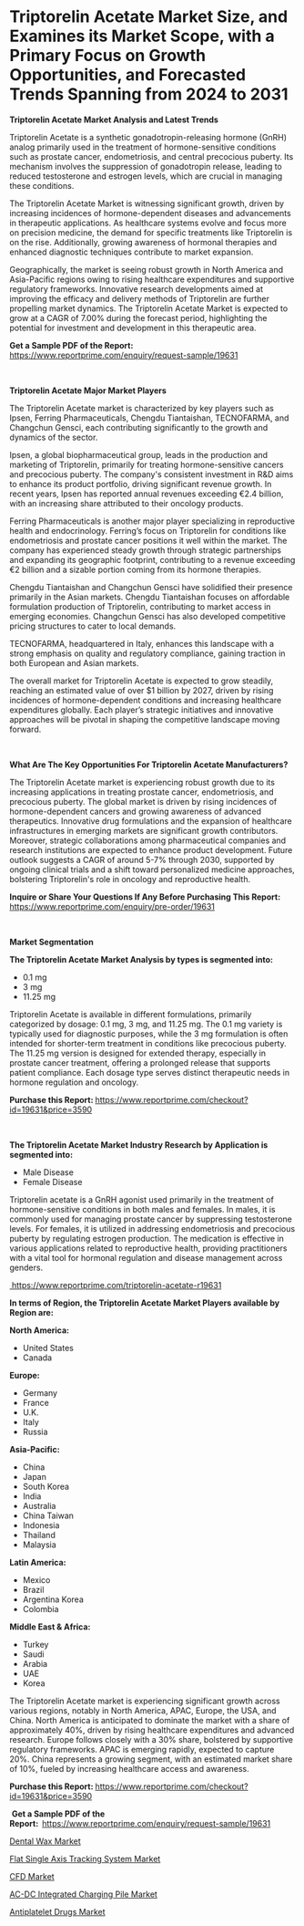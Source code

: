 <p><h1>Triptorelin Acetate Market Size, and Examines its Market Scope, with a Primary Focus on Growth Opportunities, and Forecasted Trends Spanning from 2024 to 2031</h1></p><p><strong>Triptorelin Acetate Market Analysis and Latest Trends</strong></p>
<p><p>Triptorelin Acetate is a synthetic gonadotropin-releasing hormone (GnRH) analog primarily used in the treatment of hormone-sensitive conditions such as prostate cancer, endometriosis, and central precocious puberty. Its mechanism involves the suppression of gonadotropin release, leading to reduced testosterone and estrogen levels, which are crucial in managing these conditions.</p><p>The Triptorelin Acetate Market is witnessing significant growth, driven by increasing incidences of hormone-dependent diseases and advancements in therapeutic applications. As healthcare systems evolve and focus more on precision medicine, the demand for specific treatments like Triptorelin is on the rise. Additionally, growing awareness of hormonal therapies and enhanced diagnostic techniques contribute to market expansion.</p><p>Geographically, the market is seeing robust growth in North America and Asia-Pacific regions owing to rising healthcare expenditures and supportive regulatory frameworks. Innovative research developments aimed at improving the efficacy and delivery methods of Triptorelin are further propelling market dynamics. The Triptorelin Acetate Market is expected to grow at a CAGR of 7.00% during the forecast period, highlighting the potential for investment and development in this therapeutic area.</p></p>
<p><strong>Get a Sample PDF of the Report:&nbsp;</strong> <a href="https://www.reportprime.com/enquiry/request-sample/19631?utm_campaign=60&utm_medium=2&utm_source=Github&utm_content=ia&utm_term=02122024&utm_id=triptorelin-acetate">https://www.reportprime.com/enquiry/request-sample/19631</a></p>
<p>&nbsp;</p>
<p><strong>Triptorelin Acetate Major Market Players</strong></p>
<p><p>The Triptorelin Acetate market is characterized by key players such as Ipsen, Ferring Pharmaceuticals, Chengdu Tiantaishan, TECNOFARMA, and Changchun Gensci, each contributing significantly to the growth and dynamics of the sector.</p><p>Ipsen, a global biopharmaceutical group, leads in the production and marketing of Triptorelin, primarily for treating hormone-sensitive cancers and precocious puberty. The company's consistent investment in R&D aims to enhance its product portfolio, driving significant revenue growth. In recent years, Ipsen has reported annual revenues exceeding €2.4 billion, with an increasing share attributed to their oncology products.</p><p>Ferring Pharmaceuticals is another major player specializing in reproductive health and endocrinology. Ferring’s focus on Triptorelin for conditions like endometriosis and prostate cancer positions it well within the market. The company has experienced steady growth through strategic partnerships and expanding its geographic footprint, contributing to a revenue exceeding €2 billion and a sizable portion coming from its hormone therapies.</p><p>Chengdu Tiantaishan and Changchun Gensci have solidified their presence primarily in the Asian markets. Chengdu Tiantaishan focuses on affordable formulation production of Triptorelin, contributing to market access in emerging economies. Changchun Gensci has also developed competitive pricing structures to cater to local demands.</p><p>TECNOFARMA, headquartered in Italy, enhances this landscape with a strong emphasis on quality and regulatory compliance, gaining traction in both European and Asian markets.</p><p>The overall market for Triptorelin Acetate is expected to grow steadily, reaching an estimated value of over $1 billion by 2027, driven by rising incidences of hormone-dependent conditions and increasing healthcare expenditures globally. Each player’s strategic initiatives and innovative approaches will be pivotal in shaping the competitive landscape moving forward.</p></p>
<p>&nbsp;</p>
<p><strong>What Are The Key Opportunities For Triptorelin Acetate Manufacturers?</strong></p>
<p><p>The Triptorelin Acetate market is experiencing robust growth due to its increasing applications in treating prostate cancer, endometriosis, and precocious puberty. The global market is driven by rising incidences of hormone-dependent cancers and growing awareness of advanced therapeutics. Innovative drug formulations and the expansion of healthcare infrastructures in emerging markets are significant growth contributors. Moreover, strategic collaborations among pharmaceutical companies and research institutions are expected to enhance product development. Future outlook suggests a CAGR of around 5-7% through 2030, supported by ongoing clinical trials and a shift toward personalized medicine approaches, bolstering Triptorelin's role in oncology and reproductive health.</p></p>
<p><strong>Inquire or Share Your Questions If Any Before Purchasing This Report:</strong> <a href="https://www.reportprime.com/enquiry/pre-order/19631?utm_campaign=60&utm_medium=2&utm_source=Github&utm_content=ia&utm_term=02122024&utm_id=triptorelin-acetate">https://www.reportprime.com/enquiry/pre-order/19631</a></p>
<p>&nbsp;</p>
<p><strong>Market Segmentation</strong></p>
<p><strong>The Triptorelin Acetate Market Analysis by types is segmented into:</strong></p>
<p><ul><li>0.1 mg</li><li>3 mg</li><li>11.25 mg</li></ul></p>
<p><p>Triptorelin Acetate is available in different formulations, primarily categorized by dosage: 0.1 mg, 3 mg, and 11.25 mg. The 0.1 mg variety is typically used for diagnostic purposes, while the 3 mg formulation is often intended for shorter-term treatment in conditions like precocious puberty. The 11.25 mg version is designed for extended therapy, especially in prostate cancer treatment, offering a prolonged release that supports patient compliance. Each dosage type serves distinct therapeutic needs in hormone regulation and oncology.</p></p>
<p><strong>Purchase this Report:&nbsp;</strong><a href="https://www.reportprime.com/checkout?id=19631&price=3590&utm_campaign=60&utm_medium=2&utm_source=Github&utm_content=ia&utm_term=02122024&utm_id=triptorelin-acetate">https://www.reportprime.com/checkout?id=19631&price=3590</a></p>
<p>&nbsp;</p>
<p><strong>The Triptorelin Acetate Market Industry Research by Application is segmented into:</strong></p>
<p><ul><li>Male Disease</li><li>Female Disease</li></ul></p>
<p><p>Triptorelin acetate is a GnRH agonist used primarily in the treatment of hormone-sensitive conditions in both males and females. In males, it is commonly used for managing prostate cancer by suppressing testosterone levels. For females, it is utilized in addressing endometriosis and precocious puberty by regulating estrogen production. The medication is effective in various applications related to reproductive health, providing practitioners with a vital tool for hormonal regulation and disease management across genders.</p></p>
<p><a href="https://www.reportprime.com/triptorelin-acetate-r19631?utm_campaign=60&utm_medium=2&utm_source=Github&utm_content=ia&utm_term=02122024&utm_id=triptorelin-acetate">&nbsp;https://www.reportprime.com/triptorelin-acetate-r19631</a></p>
<p><strong>In terms of Region, the Triptorelin Acetate Market Players available by Region are:</strong></p>
<p>
    <p> <strong> North America: </strong>
        <ul>
            <li>United States</li>
            <li>Canada</li>
        </ul>
        </p> 
    <p> <strong> Europe: </strong>
        <ul>
            <li>Germany</li>
            <li>France</li>
            <li>U.K.</li>
            <li>Italy</li>
            <li>Russia</li>
        </ul>
        </p> 
    <p> <strong> Asia-Pacific: </strong>
        <ul>
            <li>China</li>
            <li>Japan</li>
            <li>South Korea</li>
            <li>India</li>
            <li>Australia</li>
            <li>China Taiwan</li>
            <li>Indonesia</li>
            <li>Thailand</li>
            <li>Malaysia</li>
        </ul>
        </p> 
    <p> <strong> Latin America: </strong>
        <ul>
            <li>Mexico</li>
            <li>Brazil</li>
            <li>Argentina Korea</li>
            <li>Colombia</li>
        </ul>
        </p> 
    <p> <strong> Middle East & Africa: </strong>
        <ul>
            <li>Turkey</li>
            <li>Saudi</li>
            <li>Arabia</li>
            <li>UAE</li>
            <li>Korea</li>
        </ul>
    </p>
    </p>
<p><p>The Triptorelin Acetate market is experiencing significant growth across various regions, notably in North America, APAC, Europe, the USA, and China. North America is anticipated to dominate the market with a share of approximately 40%, driven by rising healthcare expenditures and advanced research. Europe follows closely with a 30% share, bolstered by supportive regulatory frameworks. APAC is emerging rapidly, expected to capture 20%. China represents a growing segment, with an estimated market share of 10%, fueled by increasing healthcare access and awareness.</p></p>
<p><strong>Purchase this Report: </strong><a href="https://www.reportprime.com/checkout?id=19631&price=3590&utm_campaign=60&utm_medium=2&utm_source=Github&utm_content=ia&utm_term=02122024&utm_id=triptorelin-acetate">https://www.reportprime.com/checkout?id=19631&price=3590</a></p>
<p>&nbsp;<strong>Get a Sample PDF of the Report:&nbsp;&nbsp;</strong><a href="https://www.reportprime.com/enquiry/request-sample/19631?utm_campaign=60&utm_medium=2&utm_source=Github&utm_content=ia&utm_term=02122024&utm_id=triptorelin-acetate">https://www.reportprime.com/enquiry/request-sample/19631</a></p>
<p><strong></strong></p>
<p><p><a href="https://github.com/FahadAhmed223/Market-Research-Report-List-1/blob/main/dental-wax-market.md?utm_campaign=60&utm_medium=2&utm_source=Github&utm_content=ia&utm_term=02122024&utm_id=triptorelin-acetate">Dental Wax Market</a></p><p><a href="https://issuu.com/reportprime-2/docs/flat-single-axis-tracking-system-market-size-2030.?utm_campaign=60&utm_medium=2&utm_source=Github&utm_content=ia&utm_term=02122024&utm_id=triptorelin-acetate">Flat Single Axis Tracking System Market</a></p><p><a href="https://www.linkedin.com/pulse/revenue-analysis-demand-forecast-cfd-123-cagr-from-vn7ye?utm_campaign=60&utm_medium=2&utm_source=Github&utm_content=ia&utm_term=02122024&utm_id=triptorelin-acetate">CFD Market</a></p><p><a href="https://issuu.com/reportprime-2/docs/ac-dc-integrated-charging-pile-market-size-2030.pp?utm_campaign=60&utm_medium=2&utm_source=Github&utm_content=ia&utm_term=02122024&utm_id=triptorelin-acetate">AC-DC Integrated Charging Pile Market</a></p><p><a href="https://github.com/NargisHussain432/Market-Research-Report-List-1/blob/main/antiplatelet-drugs-market.md?utm_campaign=60&utm_medium=2&utm_source=Github&utm_content=ia&utm_term=02122024&utm_id=triptorelin-acetate">Antiplatelet Drugs Market</a></p></p>